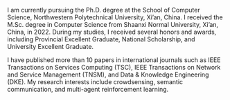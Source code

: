 I am currently pursuing the Ph.D. degree at the School of Computer Science, Northwestern Polytechnical University, Xi’an, China. I received the M.Sc. degree in Computer Science from Shaanxi Normal University, Xi’an, China, in 2022. During my studies, I received several honors and awards, including Provincial Excellent Graduate, National Scholarship, and University Excellent Graduate. 

I have published more than 10 papers in international journals such as IEEE Transactions on Services Computing (TSC), IEEE Transactions on Network and Service Management (TNSM), and Data & Knowledge Engineering (DKE). My research interests include crowdsensing, semantic communication, and multi-agent reinforcement learning.
